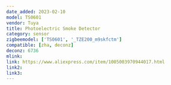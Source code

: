 ```yaml
---
date_added: 2023-02-10
model: TS0601
vendor: Tuya
title: Photoelectric Smoke Detector
category: sensor
zigbeemodel: ['TS0601', '_TZE200_m9skfctm']
compatible: [zha, deconz]
deconz: 6736
mlink: 
link: https://www.aliexpress.com/item/1005003970944017.html
link2: 
link3: 
---
```

